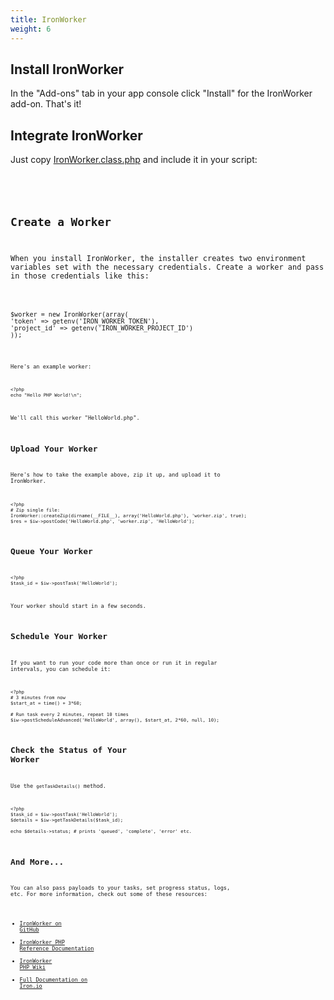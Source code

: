 ```yaml
---
title: IronWorker
weight: 6
---
```


## Install IronWorker

In the "Add-ons" tab in your app console click "Install" for the IronWorker add-on. That's it!

## Integrate IronWorker

Just copy [IronWorker.class.php](https://github.com/iron-io/iron_worker_php/blob/master/IronWorker.class.php) and include it in your script:


<pre class="linenums"><code><?php
require_once "IronWorker.class.php</code></pre>

## Create a Worker

When you install IronWorker, the installer creates two environment variables set with the necessary credentials. Create a worker and pass in those credentials like this:

<pre class="prettyprint linenums:3 linenums"><code>
$worker = new IronWorker(array(
'token' => getenv('IRON_WORKER_TOKEN'),
'project_id' => getenv('IRON_WORKER_PROJECT_ID')
));<code></pre>

Here's an example worker:


    <?php
    echo "Hello PHP World!\n";

We'll call this worker "HelloWorld.php".

## Upload Your Worker

Here's how to take the example above, zip it up, and upload it to IronWorker.


    <?php
    # Zip single file:
    IronWorker::createZip(dirname(__FILE__), array('HelloWorld.php'), 'worker.zip', true);
    $res = $iw->postCode('HelloWorld.php', 'worker.zip', 'HelloWorld');

##  Queue Your Worker


    <?php
    $task_id = $iw->postTask('HelloWorld');

Your worker should start in a few seconds.

## Schedule Your Worker

If you want to run your code more than once or run it in regular intervals, you can schedule it:


    <?php
    # 3 minutes from now
    $start_at = time() + 3*60;

    # Run task every 2 minutes, repeat 10 times
    $iw->postScheduleAdvanced('HelloWorld', array(), $start_at, 2*60, null, 10);

## Check the Status of Your Worker

Use the `getTaskDetails()` method.


    <?php
    $task_id = $iw->postTask('HelloWorld');
    $details = $iw->getTaskDetails($task_id);

    echo $details->status; # prints 'queued', 'complete', 'error' etc.

## And More...

You can also pass payloads to your tasks, set progress status, logs, etc. For more information, check out some of these resources:

* [IronWorker on GitHub](https://github.com/iron-io/iron_worker_php)
* [IronWorker PHP Reference Documentation](http://iron-io.github.com/iron_worker_php/)
* [IronWorker PHP Wiki](https://github.com/iron-io/iron_worker_php/wiki)
* [Full Documentation on Iron.io](http://docs.iron.io/)
